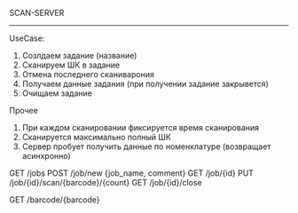 SCAN-SERVER
___

UseCase:
1. Созлдаем задание (название)
2. Сканируем ШК в задание
3. Отмена последнего сканиварония
4. Получаем данные задания (при получении задание закрывется)
5. Очищаем задание

Прочее
1. При каждом сканировании фиксируется время сканирования
2. Сканируется максимально полный ШК
3. Сервер пробует получить данные по номенклатуре (возвращает асинхронно)



GET  /jobs
POST /job/new {job_name, comment}
GET  /job/{id}
PUT  /job/{id}/scan/{barcode}/{count}
GET  /job/{id}/close

GET  /barcode/{barcode}
